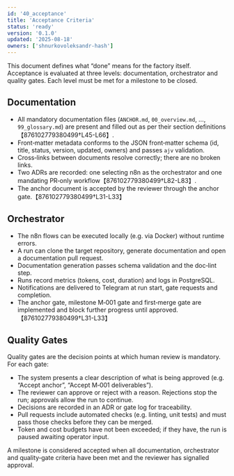 ```yaml
---
id: '40_acceptance'
title: 'Acceptance Criteria'
status: 'ready'
version: '0.1.0'
updated: '2025-08-18'
owners: ['shnurkovoleksandr-hash']
---
```


This document defines what “done” means for the factory itself.  
Acceptance is evaluated at three levels: documentation, orchestrator and quality gates. Each level must be met for a milestone to be closed.

## Documentation

- All mandatory documentation files (`ANCHOR.md`, `00_overview.md`, …, `99_glossary.md`) are present and filled out as per their section definitions【876102779380499†L45-L66】.
- Front‑matter metadata conforms to the JSON front‑matter schema (id, title, status, version, updated, owners) and passes `ajv` validation.
- Cross‑links between documents resolve correctly; there are no broken links.
- Two ADRs are recorded: one selecting n8n as the orchestrator and one mandating PR‑only workflow【876102779380499†L82-L83】.
- The anchor document is accepted by the reviewer through the anchor gate.【876102779380499†L31-L33】

## Orchestrator

- The n8n flows can be executed locally (e.g. via Docker) without runtime errors.
- A run can clone the target repository, generate documentation and open a documentation pull request.
- Documentation generation passes schema validation and the doc‑lint step.
- Runs record metrics (tokens, cost, duration) and logs in PostgreSQL.
- Notifications are delivered to Telegram at run start, gate requests and completion.
- The anchor gate, milestone M‑001 gate and first‑merge gate are implemented and block further progress until approved.【876102779380499†L31-L33】

## Quality Gates

Quality gates are the decision points at which human review is mandatory. For each gate:

- The system presents a clear description of what is being approved (e.g. “Accept anchor”, “Accept M‑001 deliverables”).
- The reviewer can approve or reject with a reason. Rejections stop the run; approvals allow the run to continue.
- Decisions are recorded in an ADR or gate log for traceability.
- Pull requests include automated checks (e.g. linting, unit tests) and must pass those checks before they can be merged.
- Token and cost budgets have not been exceeded; if they have, the run is paused awaiting operator input.

A milestone is considered accepted when all documentation, orchestrator and quality‑gate criteria have been met and the reviewer has signalled approval.
